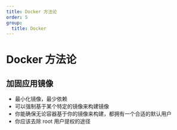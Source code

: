 ```yaml
---
title: Docker 方法论
order: 5
group:
  title: Docker
---
```


# Docker 方法论

## 加固应用镜像

- 最小化镜像，最少依赖
- 可以强制基于某个特定的镜像来构建镜像
- 你能确保无论容器基于你的镜像来构建，都拥有一个合适的默认用户
- 你应该去除 root 用户提权的途径